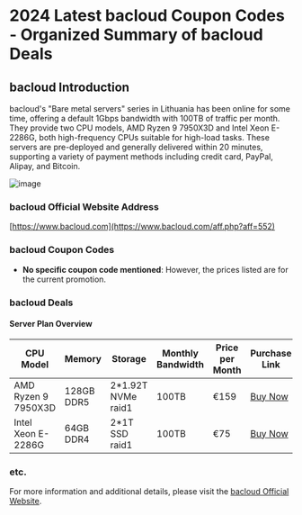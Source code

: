 # 2024 Latest bacloud Coupon Codes - Organized Summary of bacloud Deals

## bacloud Introduction
bacloud's "Bare metal servers" series in Lithuania has been online for some time, offering a default 1Gbps bandwidth with 100TB of traffic per month. They provide two CPU models, AMD Ryzen 9 7950X3D and Intel Xeon E-2286G, both high-frequency CPUs suitable for high-load tasks. These servers are pre-deployed and generally delivered within 20 minutes, supporting a variety of payment methods including credit card, PayPal, Alipay, and Bitcoin.

![image](https://github.com/stillhat6459/bacloud/assets/167673295/cbe8d88d-316c-4672-9b40-173c4b0ca43e)

### bacloud Official Website Address
[https://www.bacloud.com](https://www.bacloud.com/aff.php?aff=552)

### bacloud Coupon Codes
- **No specific coupon code mentioned**: However, the prices listed are for the current promotion.

### bacloud Deals

#### Server Plan Overview
| CPU Model             | Memory | Storage                        | Monthly Bandwidth | Price per Month | Purchase Link                        |
|-----------------------|--------|---------------------------------|-------------------|----------------|-------------------------------------|
| AMD Ryzen 9 7950X3D   | 128GB DDR5 | 2*1.92T NVMe raid1            | 100TB             | €159            | [Buy Now](https://www.bacloud.com/aff.php?aff=552&pid=219) |
| Intel Xeon E-2286G    | 64GB DDR4 | 2*1T SSD raid1                | 100TB             | €75             | [Buy Now](https://www.bacloud.com/aff.php?aff=552&pid=217) |

### etc.
For more information and additional details, please visit the [bacloud Official Website](https://www.bacloud.com/aff.php?aff=552).
